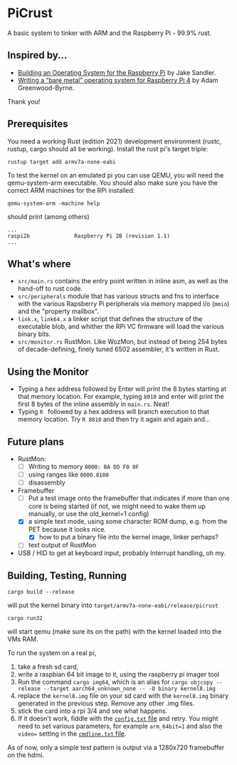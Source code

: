 # PiCrust

A basic system to tinker with ARM and the Raspberry Pi - 99.9% rust.

## Inspired by...

* [Building an Operating System for the Raspberry Pi](https://jsandler18.github.io) by Jake Sandler.
* [Writing a “bare metal” operating system for Raspberry Pi 4](https://www.rpi4os.com) by Adam Greenwood-Byrne.

Thank you!

## Prerequisites

You need a working Rust (edition 2021) development environment (rustc, rustup, cargo should all be working).
Install the rust pi's target triple:
```
rustup target add armv7a-none-eabi
```

To test the kernel on an emulated pi you can use QEMU, you will need the qemu-system-arm executable. You should also make sure you have the correct ARM machines for the RPi installed: 

```
qemu-system-arm -machine help   
```

should print (among others)

```
...
raspi2b              Raspberry Pi 2B (revision 1.1)
...
```

## What's where

* `src/main.rs` contains the entry point written in inline asm, as well as the hand-off to rust code.
* `src/peripherals` module that has various structs and fns to interface with the various Rapsberry Pi peripherals via memory mapped i/o (`mmio`) and the "property mailbox".
* `link.x`, `link64.x` a linker script that defines the structure of the executable blob, and whither the RPi VC firmware will load the various binary bits.
* `src/monitor.rs` RustMon. Like WozMon, but instead of being 254 bytes of decade-defining, finely tuned 6502 assembler, it's written in Rust.

## Using the Monitor

* Typing a hex address followed by Enter will print the 8 bytes starting at that memory location. For example, typing `8010` and enter will print the first 8 bytes of the inline assembly in `main.rs`. Neat!
* Typing `R ` followed by a hex address will branch execution to that memory location. Try `R 8010` and then try it again and again and...

## Future plans

* RustMon: 
  * [ ] Writing to memory `8000: BA DD F0 0F`
  * [ ] using ranges like `8000.8100` 
  * [ ] disassembly
* Framebuffer
  * [ ] Put a test image onto the framebuffer that indicates if more than one core is being started (if not, we might need to wake them up manually, or use the old_kernel=1 config)
  * [x] a simple text mode, using some character ROM dump, e.g. from the PET because it looks nice.
    * [x] how to put a binary file into the kernel image, linker perhaps?
  * [ ] text output of RustMon
* USB / HID to get at keyboard input, probably Interrupt handling, oh my.

## Building, Testing, Running

```
cargo build --release
```

will put the kernel binary into `target/armv7a-none-eabi/release/picrust`

```
cargo run32
```

will start qemu (make sure its on the path) with the kernel loaded into the VMs RAM.

To run the system on a real pi,

1. take a fresh sd card, 
2. write a raspbian 64 bit image to it, using the raspberry pi imager tool
3. Run the command `cargo img64`, which is an alias for `cargo objcopy --release --target aarch64_unknown_none -- -O binary kernel8.img`
4. replace the `kernel8.img` file on your sd card with the `kernel8.img` binary generated in the previous step. Remove any other .img files.
5. stick the card into a rpi 3/4 and see what happens. 
6. If it doesn't work, fiddle with the [`config.txt` file](https://www.raspberrypi.com/documentation/computers/config_txt.html) and retry. You might need to set  various parameters, for example `arm_64bit=1` and also the `video=` setting in the [`cmdline.txt` file](https://www.raspberrypi.com/documentation/computers/configuration.html#the-kernel-command-line).

As of now, only a simple test pattern is output via a 1280x720 framebuffer on the hdmi.
